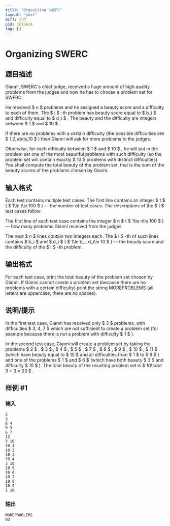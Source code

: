 ```yaml
---
title: "Organizing SWERC"
layout: "post"
diff: 入门
pid: CF1662A
tag: []
---
```


# Organizing SWERC

## 题目描述

Gianni, SWERC's chief judge, received a huge amount of high quality problems from the judges and now he has to choose a problem set for SWERC.

He received $ n $ problems and he assigned a beauty score and a difficulty to each of them. The $ i $ -th problem has beauty score equal to $ b_i $ and difficulty equal to $ d_i $ . The beauty and the difficulty are integers between $ 1 $ and $ 10 $ .

If there are no problems with a certain difficulty (the possible difficulties are $ 1,2,\dots,10 $ ) then Gianni will ask for more problems to the judges.

Otherwise, for each difficulty between $ 1 $ and $ 10 $ , he will put in the problem set one of the most beautiful problems with such difficulty (so the problem set will contain exactly $ 10 $ problems with distinct difficulties). You shall compute the total beauty of the problem set, that is the sum of the beauty scores of the problems chosen by Gianni.

## 输入格式

Each test contains multiple test cases. The first line contains an integer $ t $ ( $ 1\le t\le 100 $ ) — the number of test cases. The descriptions of the $ t $ test cases follow.

The first line of each test case contains the integer $ n $ ( $ 1\le n\le 100 $ ) — how many problems Gianni received from the judges.

The next $ n $ lines contain two integers each. The $ i $ -th of such lines contains $ b_i $ and $ d_i $ ( $ 1\le b_i, d_i\le 10 $ ) — the beauty score and the difficulty of the $ i $ -th problem.

## 输出格式

For each test case, print the total beauty of the problem set chosen by Gianni. If Gianni cannot create a problem set (because there are no problems with a certain difficulty) print the string MOREPROBLEMS (all letters are uppercase, there are no spaces).

## 说明/提示

In the first test case, Gianni has received only $ 3 $ problems, with difficulties $ 3, 4, 7 $ which are not sufficient to create a problem set (for example because there is not a problem with difficulty $ 1 $ ).

In the second test case, Gianni will create a problem set by taking the problems $ 2 $ , $ 3 $ , $ 4 $ , $ 5 $ , $ 7 $ , $ 8 $ , $ 9 $ , $ 10 $ , $ 11 $ (which have beauty equal to $ 10 $ and all difficulties from $ 1 $ to $ 9 $ ) and one of the problems $ 1 $ and $ 6 $ (which have both beauty $ 3 $ and difficulty $ 10 $ ). The total beauty of the resulting problem set is $ 10\cdot 9 + 3 = 93 $ .

## 样例 #1

### 输入

```
2
3
8 4
9 3
6 7
12
3 10
10 1
10 2
10 3
10 4
3 10
10 5
10 6
10 7
10 8
10 9
1 10
```

### 输出

```
MOREPROBLEMS
93
```

